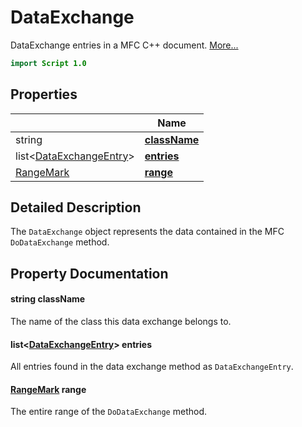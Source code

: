 # DataExchange

DataExchange entries in a MFC C++ document. [More...](#detailed-description)

```qml
import Script 1.0
```

## Properties

| | Name |
|-|-|
|string|**[className](#className)**|
|list<[DataExchangeEntry](../script/dataexchangeentry.md)>|**[entries](#entries)**|
|[RangeMark](../script/rangemark.md)|**[range](#range)**|

## Detailed Description

The `DataExchange` object represents the data contained in the MFC `DoDataExchange` method.

## Property Documentation

#### <a name="className"></a>string **className**

The name of the class this data exchange belongs to.

#### <a name="entries"></a>list<[DataExchangeEntry](../script/dataexchangeentry.md)> **entries**

All entries found in the data exchange method as `DataExchangeEntry`.

#### <a name="range"></a>[RangeMark](../script/rangemark.md) **range**

The entire range of the `DoDataExchange` method.
